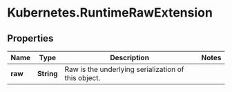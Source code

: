 # Kubernetes.RuntimeRawExtension

## Properties
Name | Type | Description | Notes
------------ | ------------- | ------------- | -------------
**raw** | **String** | Raw is the underlying serialization of this object. | 



